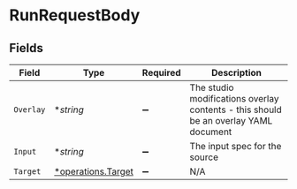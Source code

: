 # RunRequestBody


## Fields

| Field                                                                               | Type                                                                                | Required                                                                            | Description                                                                         |
| ----------------------------------------------------------------------------------- | ----------------------------------------------------------------------------------- | ----------------------------------------------------------------------------------- | ----------------------------------------------------------------------------------- |
| `Overlay`                                                                           | **string*                                                                           | :heavy_minus_sign:                                                                  | The studio modifications overlay contents - this should be an overlay YAML document |
| `Input`                                                                             | **string*                                                                           | :heavy_minus_sign:                                                                  | The input spec for the source                                                       |
| `Target`                                                                            | [*operations.Target](../../models/operations/target.md)                             | :heavy_minus_sign:                                                                  | N/A                                                                                 |